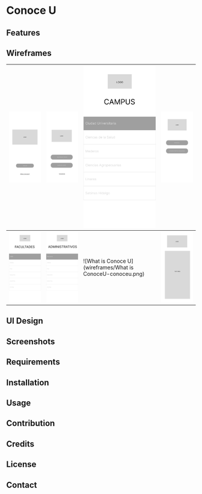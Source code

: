 # Conoce U

## Features

## Wireframes
| ![Home](wireframes/Home-conoceu.jpg)          | ![Main Menu](wireframes/MainMenu-conoceu.png)     | ![Find a Place](wireframes/FindAPlace-conoceu.png)          | ![Campus](wireframes/Campus-conoceu.png)             |
|-----------------------------------------------|---------------------------------------------------|-------------------------------------------------------------|------------------------------------------------------|
| ![Schools](wireframes/Facultades-conoceu.png) | ![Places](wireframes/Administrativos-conoceu.png) | ![What is Conoce U](wireframes/What is ConoceU-conoceu.png) | ![Instructions](wireframes/Instructions-conoceu.png) |


## UI Design

## Screenshots

## Requirements

## Installation

## Usage

## Contribution

## Credits

## License

## Contact